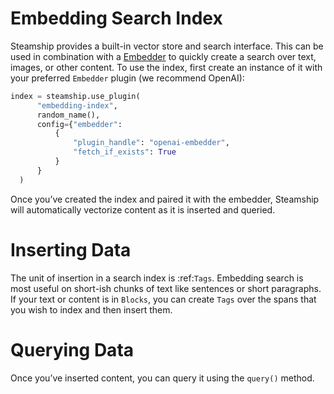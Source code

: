 <a id="embedding-search-index"></a>

# Embedding Search Index

Steamship provides a built-in vector store and search interface. This can be used in
combination with a [Embedder](../plugins/using/embedders/index.md#embedders) to quickly create a search over text, images,
or other content. To use the index, first create an instance of it with your preferred `Embedder`
plugin (we recommend OpenAI):

```python
index = steamship.use_plugin(
      "embedding-index",
      random_name(),
      config={"embedder":
          {
              "plugin_handle": "openai-embedder",
              "fetch_if_exists": True
          }
      }
  )
```

Once you’ve created the index and paired it with the embedder, Steamship will automatically vectorize
content as it is inserted and queried.

# Inserting Data

The unit of insertion in a search index is :ref:`Tags`.  Embedding search is most useful on short-ish chunks
of text like sentences or short paragraphs. If your text or content is in `Blocks`, you can create `Tags`
over the spans that you wish to index and then insert them.

# Querying Data

Once you’ve inserted content, you can query it using the `query()` method.
